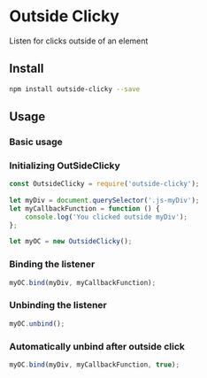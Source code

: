 # Outside Clicky

Listen for clicks outside of an element

## Install

```bash
npm install outside-clicky --save
```
    
## Usage

### Basic usage

### Initializing OutSideClicky

```javascript
const OutsideClicky = require('outside-clicky');
    
let myDiv = document.querySelector('.js-myDiv');
let myCallbackFunction = function () {
	console.log('You clicked outside myDiv');
};
    
let myOC = new OutsideClicky();
```

### Binding the listener

```javascript
myOC.bind(myDiv, myCallbackFunction);
```

### Unbinding the listener

```javascript
myOC.unbind();
```

### Automatically unbind after outside click

```javascript
myOC.bind(myDiv, myCallbackFunction, true);
```